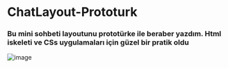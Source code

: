 # ChatLayout-Prototurk

### Bu mini sohbeti layoutunu prototürke ile beraber yazdım. Html iskeleti ve CSs uygulamaları için güzel bir pratik oldu

![image](https://user-images.githubusercontent.com/106491131/190853044-3c05ba0b-de21-436e-9380-4e7410cbb755.png)
